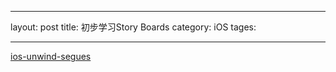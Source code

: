 
---
layout: 	post
title:		初步学习Story Boards
category:	iOS
tages:		

---



[ios-unwind-segues](http://www.intertech.com/Blog/ios-unwind-segues/)